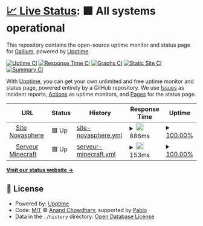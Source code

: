 # [📈 Live Status](https://TheGallium.github.io/uptime): <!--live status--> **🟩 All systems operational**

This repository contains the open-source uptime monitor and status page for [Gallium](https://TheGallium.github.io/uptime), powered by [Upptime](https://github.com/upptime/upptime).

[![Uptime CI](https://github.com/TheGallium/uptime/workflows/Uptime%20CI/badge.svg)](https://github.com/TheGallium/uptime/actions?query=workflow%3A%22Uptime+CI%22)
[![Response Time CI](https://github.com/TheGallium/uptime/workflows/Response%20Time%20CI/badge.svg)](https://github.com/TheGallium/uptime/actions?query=workflow%3A%22Response+Time+CI%22)
[![Graphs CI](https://github.com/TheGallium/uptime/workflows/Graphs%20CI/badge.svg)](https://github.com/TheGallium/uptime/actions?query=workflow%3A%22Graphs+CI%22)
[![Static Site CI](https://github.com/TheGallium/uptime/workflows/Static%20Site%20CI/badge.svg)](https://github.com/TheGallium/uptime/actions?query=workflow%3A%22Static+Site+CI%22)
[![Summary CI](https://github.com/TheGallium/uptime/workflows/Summary%20CI/badge.svg)](https://github.com/TheGallium/uptime/actions?query=workflow%3A%22Summary+CI%22)

With [Upptime](https://upptime.js.org), you can get your own unlimited and free uptime monitor and status page, powered entirely by a GitHub repository. We use [Issues](https://github.com/TheGallium/uptime/issues) as incident reports, [Actions](https://github.com/TheGallium/uptime/actions) as uptime monitors, and [Pages](https://TheGallium.github.io/uptime) for the status page.

<!--start: status pages-->
<!-- This summary is generated by Upptime (https://github.com/upptime/upptime) -->
<!-- Do not edit this manually, your changes will be overwritten -->
<!-- prettier-ignore -->
| URL | Status | History | Response Time | Uptime |
| --- | ------ | ------- | ------------- | ------ |
| <img alt="" src="https://icons.duckduckgo.com/ip3/flapy.xyz.ico" height="13"> [Site Novasphere](https://flapy.xyz/novasphere) | 🟩 Up | [site-novasphere.yml](https://github.com/TheGallium/uptime/commits/HEAD/history/site-novasphere.yml) | <details><summary><img alt="Response time graph" src="./graphs/site-novasphere/response-time-week.png" height="20"> 886ms</summary><br><a href="https://TheGallium.github.io/uptime/history/site-novasphere"><img alt="Response time 886" src="https://img.shields.io/endpoint?url=https%3A%2F%2Fraw.githubusercontent.com%2FTheGallium%2Fuptime%2FHEAD%2Fapi%2Fsite-novasphere%2Fresponse-time.json"></a><br><a href="https://TheGallium.github.io/uptime/history/site-novasphere"><img alt="24-hour response time 886" src="https://img.shields.io/endpoint?url=https%3A%2F%2Fraw.githubusercontent.com%2FTheGallium%2Fuptime%2FHEAD%2Fapi%2Fsite-novasphere%2Fresponse-time-day.json"></a><br><a href="https://TheGallium.github.io/uptime/history/site-novasphere"><img alt="7-day response time 886" src="https://img.shields.io/endpoint?url=https%3A%2F%2Fraw.githubusercontent.com%2FTheGallium%2Fuptime%2FHEAD%2Fapi%2Fsite-novasphere%2Fresponse-time-week.json"></a><br><a href="https://TheGallium.github.io/uptime/history/site-novasphere"><img alt="30-day response time 886" src="https://img.shields.io/endpoint?url=https%3A%2F%2Fraw.githubusercontent.com%2FTheGallium%2Fuptime%2FHEAD%2Fapi%2Fsite-novasphere%2Fresponse-time-month.json"></a><br><a href="https://TheGallium.github.io/uptime/history/site-novasphere"><img alt="1-year response time 886" src="https://img.shields.io/endpoint?url=https%3A%2F%2Fraw.githubusercontent.com%2FTheGallium%2Fuptime%2FHEAD%2Fapi%2Fsite-novasphere%2Fresponse-time-year.json"></a></details> | <details><summary><a href="https://TheGallium.github.io/uptime/history/site-novasphere">100.00%</a></summary><a href="https://TheGallium.github.io/uptime/history/site-novasphere"><img alt="All-time uptime 100.00%" src="https://img.shields.io/endpoint?url=https%3A%2F%2Fraw.githubusercontent.com%2FTheGallium%2Fuptime%2FHEAD%2Fapi%2Fsite-novasphere%2Fuptime.json"></a><br><a href="https://TheGallium.github.io/uptime/history/site-novasphere"><img alt="24-hour uptime 100.00%" src="https://img.shields.io/endpoint?url=https%3A%2F%2Fraw.githubusercontent.com%2FTheGallium%2Fuptime%2FHEAD%2Fapi%2Fsite-novasphere%2Fuptime-day.json"></a><br><a href="https://TheGallium.github.io/uptime/history/site-novasphere"><img alt="7-day uptime 100.00%" src="https://img.shields.io/endpoint?url=https%3A%2F%2Fraw.githubusercontent.com%2FTheGallium%2Fuptime%2FHEAD%2Fapi%2Fsite-novasphere%2Fuptime-week.json"></a><br><a href="https://TheGallium.github.io/uptime/history/site-novasphere"><img alt="30-day uptime 100.00%" src="https://img.shields.io/endpoint?url=https%3A%2F%2Fraw.githubusercontent.com%2FTheGallium%2Fuptime%2FHEAD%2Fapi%2Fsite-novasphere%2Fuptime-month.json"></a><br><a href="https://TheGallium.github.io/uptime/history/site-novasphere"><img alt="1-year uptime 100.00%" src="https://img.shields.io/endpoint?url=https%3A%2F%2Fraw.githubusercontent.com%2FTheGallium%2Fuptime%2FHEAD%2Fapi%2Fsite-novasphere%2Fuptime-year.json"></a></details>
| <img alt="" src="https://icons.duckduckgo.com/ip3/flapy.xyz.ico" height="13"> [Serveur Minecraft](https://flapy.xyz/) | 🟩 Up | [serveur-minecraft.yml](https://github.com/TheGallium/uptime/commits/HEAD/history/serveur-minecraft.yml) | <details><summary><img alt="Response time graph" src="./graphs/serveur-minecraft/response-time-week.png" height="20"> 153ms</summary><br><a href="https://TheGallium.github.io/uptime/history/serveur-minecraft"><img alt="Response time 153" src="https://img.shields.io/endpoint?url=https%3A%2F%2Fraw.githubusercontent.com%2FTheGallium%2Fuptime%2FHEAD%2Fapi%2Fserveur-minecraft%2Fresponse-time.json"></a><br><a href="https://TheGallium.github.io/uptime/history/serveur-minecraft"><img alt="24-hour response time 153" src="https://img.shields.io/endpoint?url=https%3A%2F%2Fraw.githubusercontent.com%2FTheGallium%2Fuptime%2FHEAD%2Fapi%2Fserveur-minecraft%2Fresponse-time-day.json"></a><br><a href="https://TheGallium.github.io/uptime/history/serveur-minecraft"><img alt="7-day response time 153" src="https://img.shields.io/endpoint?url=https%3A%2F%2Fraw.githubusercontent.com%2FTheGallium%2Fuptime%2FHEAD%2Fapi%2Fserveur-minecraft%2Fresponse-time-week.json"></a><br><a href="https://TheGallium.github.io/uptime/history/serveur-minecraft"><img alt="30-day response time 153" src="https://img.shields.io/endpoint?url=https%3A%2F%2Fraw.githubusercontent.com%2FTheGallium%2Fuptime%2FHEAD%2Fapi%2Fserveur-minecraft%2Fresponse-time-month.json"></a><br><a href="https://TheGallium.github.io/uptime/history/serveur-minecraft"><img alt="1-year response time 153" src="https://img.shields.io/endpoint?url=https%3A%2F%2Fraw.githubusercontent.com%2FTheGallium%2Fuptime%2FHEAD%2Fapi%2Fserveur-minecraft%2Fresponse-time-year.json"></a></details> | <details><summary><a href="https://TheGallium.github.io/uptime/history/serveur-minecraft">100.00%</a></summary><a href="https://TheGallium.github.io/uptime/history/serveur-minecraft"><img alt="All-time uptime 100.00%" src="https://img.shields.io/endpoint?url=https%3A%2F%2Fraw.githubusercontent.com%2FTheGallium%2Fuptime%2FHEAD%2Fapi%2Fserveur-minecraft%2Fuptime.json"></a><br><a href="https://TheGallium.github.io/uptime/history/serveur-minecraft"><img alt="24-hour uptime 100.00%" src="https://img.shields.io/endpoint?url=https%3A%2F%2Fraw.githubusercontent.com%2FTheGallium%2Fuptime%2FHEAD%2Fapi%2Fserveur-minecraft%2Fuptime-day.json"></a><br><a href="https://TheGallium.github.io/uptime/history/serveur-minecraft"><img alt="7-day uptime 100.00%" src="https://img.shields.io/endpoint?url=https%3A%2F%2Fraw.githubusercontent.com%2FTheGallium%2Fuptime%2FHEAD%2Fapi%2Fserveur-minecraft%2Fuptime-week.json"></a><br><a href="https://TheGallium.github.io/uptime/history/serveur-minecraft"><img alt="30-day uptime 100.00%" src="https://img.shields.io/endpoint?url=https%3A%2F%2Fraw.githubusercontent.com%2FTheGallium%2Fuptime%2FHEAD%2Fapi%2Fserveur-minecraft%2Fuptime-month.json"></a><br><a href="https://TheGallium.github.io/uptime/history/serveur-minecraft"><img alt="1-year uptime 100.00%" src="https://img.shields.io/endpoint?url=https%3A%2F%2Fraw.githubusercontent.com%2FTheGallium%2Fuptime%2FHEAD%2Fapi%2Fserveur-minecraft%2Fuptime-year.json"></a></details>

<!--end: status pages-->

[**Visit our status website →**](https://TheGallium.github.io/uptime)

## 📄 License

- Powered by: [Upptime](https://github.com/upptime/upptime)
- Code: [MIT](./LICENSE) © [Anand Chowdhary](https://anandchowdhary.com), supported by [Pabio](https://pabio.com)
- Data in the `./history` directory: [Open Database License](https://opendatacommons.org/licenses/odbl/1-0/)
